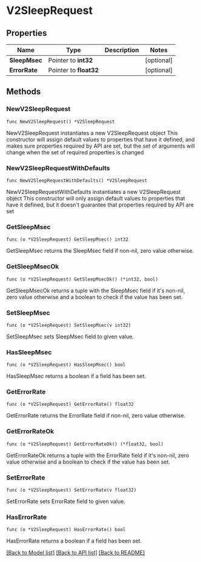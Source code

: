 # V2SleepRequest

## Properties

Name | Type | Description | Notes
------------ | ------------- | ------------- | -------------
**SleepMsec** | Pointer to **int32** |  | [optional] 
**ErrorRate** | Pointer to **float32** |  | [optional] 

## Methods

### NewV2SleepRequest

`func NewV2SleepRequest() *V2SleepRequest`

NewV2SleepRequest instantiates a new V2SleepRequest object
This constructor will assign default values to properties that have it defined,
and makes sure properties required by API are set, but the set of arguments
will change when the set of required properties is changed

### NewV2SleepRequestWithDefaults

`func NewV2SleepRequestWithDefaults() *V2SleepRequest`

NewV2SleepRequestWithDefaults instantiates a new V2SleepRequest object
This constructor will only assign default values to properties that have it defined,
but it doesn't guarantee that properties required by API are set

### GetSleepMsec

`func (o *V2SleepRequest) GetSleepMsec() int32`

GetSleepMsec returns the SleepMsec field if non-nil, zero value otherwise.

### GetSleepMsecOk

`func (o *V2SleepRequest) GetSleepMsecOk() (*int32, bool)`

GetSleepMsecOk returns a tuple with the SleepMsec field if it's non-nil, zero value otherwise
and a boolean to check if the value has been set.

### SetSleepMsec

`func (o *V2SleepRequest) SetSleepMsec(v int32)`

SetSleepMsec sets SleepMsec field to given value.

### HasSleepMsec

`func (o *V2SleepRequest) HasSleepMsec() bool`

HasSleepMsec returns a boolean if a field has been set.

### GetErrorRate

`func (o *V2SleepRequest) GetErrorRate() float32`

GetErrorRate returns the ErrorRate field if non-nil, zero value otherwise.

### GetErrorRateOk

`func (o *V2SleepRequest) GetErrorRateOk() (*float32, bool)`

GetErrorRateOk returns a tuple with the ErrorRate field if it's non-nil, zero value otherwise
and a boolean to check if the value has been set.

### SetErrorRate

`func (o *V2SleepRequest) SetErrorRate(v float32)`

SetErrorRate sets ErrorRate field to given value.

### HasErrorRate

`func (o *V2SleepRequest) HasErrorRate() bool`

HasErrorRate returns a boolean if a field has been set.


[[Back to Model list]](../README.md#documentation-for-models) [[Back to API list]](../README.md#documentation-for-api-endpoints) [[Back to README]](../README.md)


